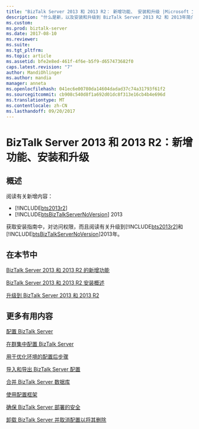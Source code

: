 ```yaml
---
title: "BizTalk Server 2013 和 2013 R2： 新增功能、 安装和升级 |Microsoft 文档"
description: "什么是新，以及安装和升级到 BizTalk Server 2013 R2 和 2013年简介"
ms.custom: 
ms.prod: biztalk-server
ms.date: 2017-08-10
ms.reviewer: 
ms.suite: 
ms.tgt_pltfrm: 
ms.topic: article
ms.assetid: bfe2e8ed-461f-4f6e-b5f9-d657473682f0
caps.latest.revision: "7"
author: MandiOhlinger
ms.author: mandia
manager: anneta
ms.openlocfilehash: 041ec6e00780da14604dadad37c74a31793f61f2
ms.sourcegitcommit: cb908c540d8f1a692d01dc8f313e16cb4b4e696d
ms.translationtype: MT
ms.contentlocale: zh-CN
ms.lasthandoff: 09/20/2017
---
```

# <a name="biztalk-server-2013-and-2013-r2-whats-new-install-and-upgrade"></a>BizTalk Server 2013 和 2013 R2：新增功能、安装和升级

## <a name="overview"></a>概述
阅读有关新增内容：

* [!INCLUDE[bts2013r2](../includes/bts2013r2-md.md)] 
* [!INCLUDE[btsBizTalkServerNoVersion](../includes/btsbiztalkservernoversion-md.md)] 2013

获取安装指南中，对访问权限，而且阅读有关升级到[!INCLUDE[bts2013r2](../includes/bts2013r2-md.md)]和[!INCLUDE[btsBizTalkServerNoVersion](../includes/btsbiztalkservernoversion-md.md)]2013年。  

## <a name="in-this-section"></a>在本节中
  
 [BizTalk Server 2013 和 2013 R2 的新增功能](../install-and-config-guides/what-s-new-in-biztalk-server-2013-and-2013-r2.md)  
  
 [BizTalk Server 2013 和 2013 R2 安装概述](http://msdn.microsoft.com/library/8041926c-cfc9-4eaf-9c28-a2c6e8015bc5)  
  
 [升级到 BizTalk Server 2013 和 2013 R2](../install-and-config-guides/upgrade-to-biztalk-server-2013-and-2013-r2.md)  
  
## <a name="more-good-stuff"></a>更多有用内容
[配置 BizTalk Server](../install-and-config-guides/configure-biztalk-server.md)

[在群集中配置 BizTalk Server](../install-and-config-guides/configure-biztalk-server-in-a-cluster.md)

[用于优化环境的配置后步骤](../install-and-config-guides/post-configuration-steps-to-optimize-your-environment.md)

[导入和导出 BizTalk Server 配置](../install-and-config-guides/import-and-export-biztalk-server-configuration.md)

[合并 BizTalk Server 数据库](../install-and-config-guides/consolidate-the-biztalk-server-databases2.md)

[使用配置框架](../install-and-config-guides/working-with-the-configuration-framework.md)

[确保 BizTalk Server 部署的安全](../install-and-config-guides/securing-your-biztalk-server-deployment.md)

[卸载 BizTalk Server 并取消配置以将其删除](../install-and-config-guides/uninstall-and-unconfigure-biztalk-server-to-remove-it.md)